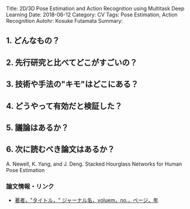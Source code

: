Title: 2D/3D Pose Estimation and Action Recognition using Multitask Deep Learning
Date: 2018-06-12
Category: CV
Tags: Pose Estimation, Action Recognition
Autohr: Kosuke Futamata
Summary: 


## 1. どんなもの？


## 2. 先行研究と比べてどこがすごいの？

## 3. 技術や手法の"キモ"はどこにある？

## 4. どうやって有効だと検証した？

## 5. 議論はあるか？

## 6. 次に読むべき論文はあるか？
A. Newell, K. Yang, and J. Deng. Stacked Hourglass Networks
for Human Pose Estimation


### 論文情報・リンク

- [著者，"タイトル，" ジャーナル名，voluem，no.，ページ，年](論文リンク)
